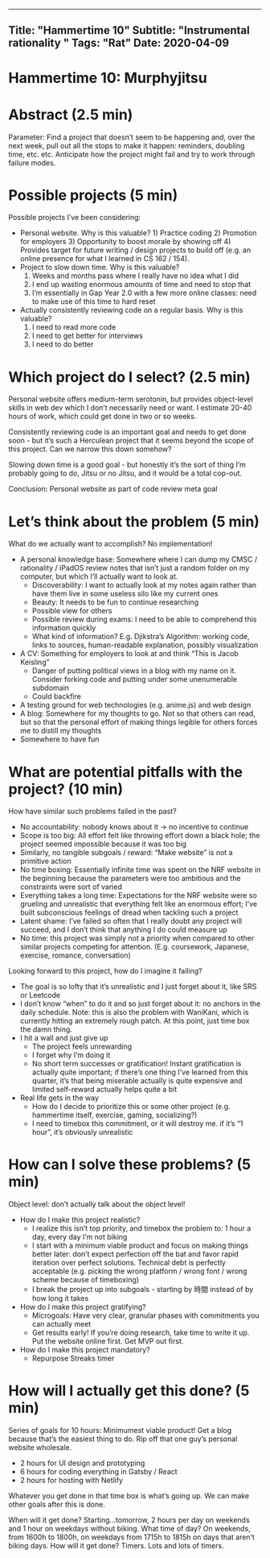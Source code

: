 
---
Title: "Hammertime 10"
Subtitle: "Instrumental rationality "
Tags: "Rat"
Date: 2020-04-09
---
# Hammertime 10: Murphyjitsu

# Abstract (2.5 min)
Parameter: Find a project that doesn’t seem to be happening and, over the next week, pull out all the stops to make it happen: reminders, doubling time, etc. etc. Anticipate how the project might fail and try to work through failure modes.

# Possible projects (5 min)
Possible projects I’ve been considering:
* Personal website. Why is this valuable? 1) Practice coding 2) Promotion for employers 3) Opportunity to boost morale by showing off 4) Provides target for future writing / design projects to build off (e.g. an online presence for what I learned in CS 162 / 154).
* Project to slow down time. Why is this valuable?
	1. Weeks and months pass where I really have no idea what I did
	2. I end up wasting enormous amounts of time and need to stop that
	3. I’m essentially in Gap Year 2.0 with a few more online classes: need to make use of this time to hard reset
* Actually consistently reviewing code on a regular basis. Why is this valuable?
	1. I need to read more code
	2. I need to get better for interviews
	3. I need to do better

# Which project do I select? (2.5 min)
Personal website offers medium-term serotonin, but provides object-level skills in web dev which I don’t necessarily need or want. I estimate 20-40 hours of work, which could get done in two or so weeks.

Consistently reviewing code is an important goal and needs to get done soon - but it’s such a Herculean project that it seems beyond the scope of this project. Can we narrow this down somehow?

Slowing down time is a good goal - but honestly it’s the sort of thing I’m probably going to do, Jitsu or no Jitsu, and it would be a total cop-out.

Conclusion: Personal website as part of code review meta goal

# Let’s think about the problem (5 min)
What do we actually want to accomplish? No implementation!

* A personal knowledge base: Somewhere where I can dump my CMSC / rationality / iPadOS review notes that isn’t just a random folder on my computer, but which I’ll actually want to look at. 
	* Discoverability: I want to actually look at my notes again rather than have them live in some useless silo like my current ones
	* Beauty: It needs to be fun to continue researching
	* Possible view for others
	* Possible review during exams: I need to be able to comprehend this information quickly
	* What kind of information? E.g. Djikstra’s Algorithm: working code, links to sources, human-readable explanation, possibly visualization
* A CV: Something for employers to look at and think “This is Jacob Keisling”
	* Danger of putting political views in a blog with my name on it. Consider forking code and putting under some unenumerable subdomain
	* Could backfire
* A testing ground for web technologies (e.g. anime.js) and web design
* A blog: Somewhere for my thoughts to go. Not so that others can read, but so that the personal effort of making things legible for others forces me to distill my thoughts
* Somewhere to have fun

# What are potential pitfalls with the project? (10 min)
How have similar such problems failed in the past?
* No accountability: nobody knows about it -> no incentive to continue
* Scope is too big: All effort felt like throwing effort down a black hole; the project seemed impossible because it was too big
* Similarly, no tangible subgoals / reward: “Make website” is not a primitive action
* No time boxing: Essentially infinite time was spent on the NRF website in the beginning because the parameters were too ambitious and the constraints were sort of varied
* Everything takes a long time: Expectations for the NRF website were so grueling and unrealistic that everything felt like an enormous effort; I’ve built subconscious feelings of dread when tackling such a project
* Latent shame: I’ve failed so often that I really doubt any project will succeed, and I don’t think that anything I do could measure up
* No time: this project was simply not a priority when compared to other similar projects competing for attention. (E.g. coursework, Japanese, exercise, romance, conversation)

Looking forward to this project, how do I imagine it failing?
* The goal is so lofty that it’s unrealistic and I just forget about it, like SRS or Leetcode
* I don’t know “when” to do it and so just forget about it: no anchors in the daily schedule. Note: this is also the problem with WaniKani, which is currently hitting an extremely rough patch. At this point, just time box the damn thing.
* I hit a wall and just give up
	* The project feels unrewarding
	* I forget why I’m doing it
	* No short term successes or gratification! Instant gratification is actually quite important; if there’s one thing I’ve learned from this quarter, it’s that being miserable actually is quite expensive and limited self-reward actually helps quite a bit
* Real life gets in the way
	* How do I decide to prioritize this or some other project (e.g. hammertime itself, exercise, gaming, socializing?)
	* I need to timebox this commitment, or it will destroy me. if it’s “1 hour”, it’s obviously unrealistic

# How can I solve these problems? (5 min)
Object level: don’t actually talk about the object level!
* How do I make this project realistic?
	* I realize this isn’t top priority, and timebox the problem to: 1 hour a day, every day I’m not biking
	* I start with a minimum viable product and focus on making things better later: don’t expect perfection off the bat and favor rapid iteration over perfect solutions. Technical debt is perfectly acceptable (e.g. picking the wrong platform / wrong font / wrong scheme because of timeboxing)
	* I break the project up into subgoals - starting by 時間 instead of by how long it takes
* How do I make this project gratifying?
	* Microgoals: Have very clear, granular phases with commitments you can actually meet
	* Get results early! If you’re doing research, take time to write it up. Put the website online first. Get MVP out first.
* How do I make this project mandatory?
	* Repurpose Streaks timer

# How will I actually get this done? (5 min)
Series of goals for 10 hours: Minimumest viable product! Get a blog because that’s the easiest thing to do. Rip off that one guy’s personal website wholesale.

* 2 hours for UI design and prototyping
* 6 hours for coding everything in Gatsby / React
* 2 hours for hosting with Netlify

Whatever you get done in that time box is what’s going up. We can make other goals after this is done.

When will it get done? Starting...tomorrow, 2 hours per day on weekends and 1 hour on weekdays without biking. What time of day? On weekends, from 1600h to 1800h, on weekdays from 1715h to 1815h on days that aren’t biking days. How will it get done? Timers. Lots and lots of timers.

